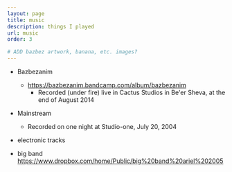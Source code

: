 ```yaml
---
layout: page
title: music
description: things I played
url: music
order: 3

# ADD bazbez artwork, banana, etc. images?
---
```


- Bazbezanim	
  -	https://bazbezanim.bandcamp.com/album/bazbezanim
	- Recorded (under fire) live in Cactus Studios in Be'er Sheva, at the end of August 2014

- Mainstream
  -	Recorded on one night at Studio-one, July 20, 2004 

- electronic tracks

- big band https://www.dropbox.com/home/Public/big%20band%20ariel%202005



<div class="box alt">
	<div class="row 50% uniform">
		<div class="4u"><span class="image fit"><img src="https://f4.bcbits.com/img/a4179288768_10.jpg" alt="" /></span></div>
		<div class="4u"><span class="image fit"><img src="https://f4.bcbits.com/img/a1221820765_10.jpg" alt="" /></span></div>
		<div class="4u$"><span class="image fit"><img src="https://a4-images.myspacecdn.com/images03/29/0d2cc87b9d404bdf9e7e26e088c55d3b/full.jpg" alt="" /></span></div>
	</div>
</div>




